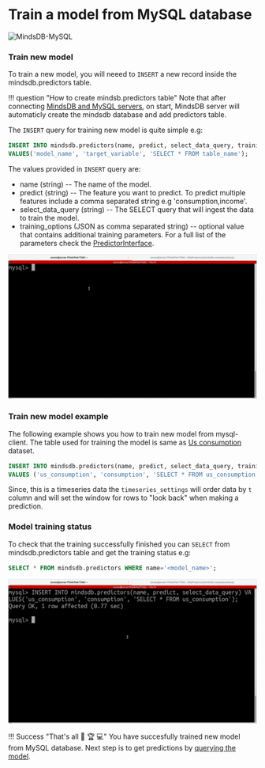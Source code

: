 # Train a model from MySQL database

![MindsDB-MySQL](/assets/databases/mdb-mysql.png)

### Train new model

To train a new model, you will neeed to `INSERT` a new record inside the mindsdb.predictors table.

!!! question "How to create mindsb.predictors table"
    Note that after connecting [MindsDB and MySQL servers](datasources/mysql/#mysql-client), on
    start, MindsDB server will automaticly create the mindsdb database and add predictors table.

The `INSERT` query for training new model is quite simple e.g:

```sql
INSERT INTO mindsdb.predictors(name, predict, select_data_query, training_options) 
VALUES('model_name', 'target_variable', 'SELECT * FROM table_name'); 
```
The values provided in `INSERT` query are:

* name (string) -- The name of the model.
* predict (string) --  The feature you want to predict. To predict multiple features include a comma separated string e.g 'consumption,income'.
* select_data_query (string) -- The SELECT query that will ingest the data to train the model.
* training_options (JSON as comma separated string) -- optional value that contains additional training parameters. For a full list of the parameters check the [PredictorInterface](/PredictorInterface/#learn).

![Train model from mysql client](/assets/predictors/mysql-insert.gif)

### Train new model example

The following example shows you how to train new model from mysql-client. The table used for training the model is same as [Us consumption](https://github.com/robjhyndman/fpp2-package/blob/15916e4fe827d1b3dcf82785a4ace80107af5ddd/data-raw/usconsumption.csv) dataset.

```sql
INSERT INTO mindsdb.predictors(name, predict, select_data_query, training_options) 
VALUES ('us_consumption', 'consumption', 'SELECT * FROM us_consumption', '{"timeseries_settings":{"order_by": ["t"], "window":20}}');
```

Since, this is a timeseries data the `timeseries_settings` will order data by `t` column and will set the window for rows to "look back" when making a prediction.

### Model training status

To check that the training successfully finished you can `SELECT` from mindsdb.predictors table and get the training status e.g:

```sql
SELECT * FROM mindsdb.predictors WHERE name='<model_name>';
```

![Training model status](/assets/predictors/mysql-status.gif)

!!! Success "That's all :tada: :trophy:  :computer:"
    You have succesfully trained new model from MySQL database. Next step is to get predictions by [querying the model](/query/mysql).
